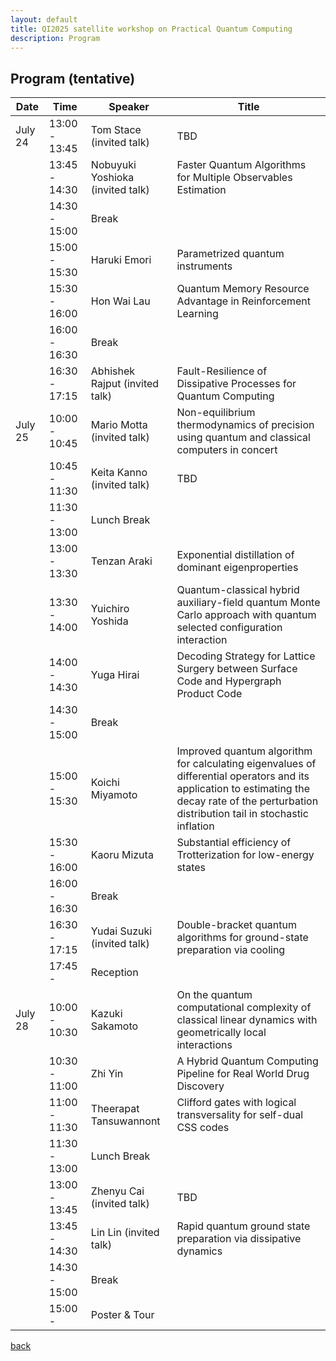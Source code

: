 ```yaml
---
layout: default
title: QI2025 satellite workshop on Practical Quantum Computing
description: Program
---
```


## Program (tentative)

| Date     | Time          | Speaker                          | Title                                                                                          |
|----------|---------------|----------------------------------|------------------------------------------------------------------------------------------------|
| July 24  | 13:00 - 13:45 | Tom Stace (invited talk)         | TBD                                                                                            |
|          | 13:45 - 14:30 | Nobuyuki Yoshioka (invited talk) | Faster Quantum Algorithms for Multiple Observables Estimation                                  |
|          | 14:30 - 15:00 | Break                            |                                                                                                |
|          | 15:00 - 15:30 | Haruki Emori                     | Parametrized quantum instruments                                                               |
|          | 15:30 - 16:00 | Hon Wai Lau                      | Quantum Memory Resource Advantage in Reinforcement Learning                                    |
|          | 16:00 - 16:30 | Break                            |                                                                                                |
|          | 16:30 - 17:15 | Abhishek Rajput (invited talk)   | Fault-Resilience of Dissipative Processes for Quantum Computing                                |
| July 25  | 10:00 - 10:45 | Mario Motta (invited talk)       | Non-equilibrium thermodynamics of precision using quantum and classical computers in concert |
|          | 10:45 - 11:30 | Keita Kanno (invited talk)       | TBD                                                                                            |
|          | 11:30 - 13:00 | Lunch Break                      |                                                                                                |
|          | 13:00 - 13:30 | Tenzan Araki                     | Exponential distillation of dominant eigenproperties                                           |
|          | 13:30 - 14:00 | Yuichiro Yoshida                 | Quantum-classical hybrid auxiliary-field quantum Monte Carlo approach with quantum selected configuration interaction |
|          | 14:00 - 14:30 | Yuga Hirai                       | Decoding Strategy for Lattice Surgery between Surface Code and Hypergraph Product Code         |
|          | 14:30 - 15:00 | Break                            |                                                                                                |
|          | 15:00 - 15:30 | Koichi Miyamoto                  | Improved quantum algorithm for calculating eigenvalues of differential operators and its application to estimating the decay rate of the perturbation distribution tail in stochastic inflation |
|          | 15:30 - 16:00 | Kaoru Mizuta                     | Substantial efficiency of Trotterization for low-energy states                                 |
|          | 16:00 - 16:30 | Break                            |                                                                                                |
|          | 16:30 - 17:15 | Yudai Suzuki (invited talk)      | Double-bracket quantum algorithms for ground-state preparation via cooling                     |
|          | 17:45 -       | Reception                        |                                                                                                |
| July 28  | 10:00 - 10:30 | Kazuki Sakamoto                  | On the quantum computational complexity of classical linear dynamics with geometrically local interactions |
|          | 10:30 - 11:00 | Zhi Yin                          | A Hybrid Quantum Computing Pipeline for Real World Drug Discovery                              |
|          | 11:00 - 11:30 | Theerapat Tansuwannont           | Clifford gates with logical transversality for self-dual CSS codes                             |
|          | 11:30 - 13:00 | Lunch Break                      |                                                                                                |
|          | 13:00 - 13:45 | Zhenyu Cai (invited talk)        | TBD                                                                                            |
|          | 13:45 - 14:30 | Lin Lin (invited talk)           | Rapid quantum ground state preparation via dissipative dynamics                                |
|          | 14:30 - 15:00 | Break                            |                                                                                                |
|          | 15:00 -       | Poster & Tour                    |                                                                                                |

[back](./)
